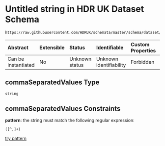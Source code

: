 # Untitled string in HDR UK Dataset Schema

```txt
https://raw.githubusercontent.com/HDRUK/schemata/master/schema/dataset/dataset.schema.json#/definitions/commaSeparatedValues
```



| Abstract            | Extensible | Status         | Identifiable            | Custom Properties | Additional Properties | Access Restrictions | Defined In                                                                                        |
| :------------------ | :--------- | :------------- | :---------------------- | :---------------- | :-------------------- | :------------------ | :------------------------------------------------------------------------------------------------ |
| Can be instantiated | No         | Unknown status | Unknown identifiability | Forbidden         | Allowed               | none                | [dataset.schema.json*](../../../schema/dataset/latest/dataset.schema.json "open original schema") |

## commaSeparatedValues Type

`string`

## commaSeparatedValues Constraints

**pattern**: the string must match the following regular expression: 

```regexp
([^,]+)
```

[try pattern](https://regexr.com/?expression=\(%5B%5E%2C%5D%2B\) "try regular expression with regexr.com")
